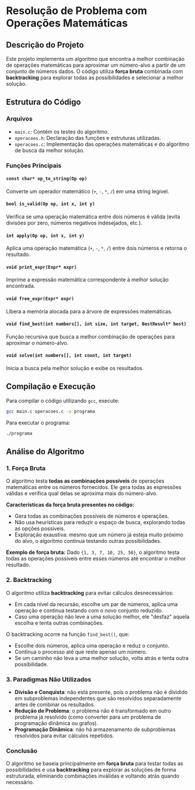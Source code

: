# Resolução de Problema com Operações Matemáticas

## Descrição do Projeto
Este projeto implementa um algoritmo que encontra a melhor combinação de operações matemáticas para aproximar um número-alvo a partir de um conjunto de números dados. O código utiliza **força bruta** combinada com **backtracking** para explorar todas as possibilidades e selecionar a melhor solução.

## Estrutura do Código
### Arquivos
- `main.c`: Contém os testes do algoritmo.
- `operacoes.h`: Declaração das funções e estruturas utilizadas.
- `operacoes.c`: Implementação das operações matemáticas e do algoritmo de busca da melhor solução.

### Funções Principais

#### `const char* op_to_string(Op op)`
Converte um operador matemático (`+`, `-`, `*`, `/`) em uma string legível.

#### `bool is_valid(Op op, int x, int y)`
Verifica se uma operação matemática entre dois números é válida (evita divisões por zero, números negativos indesejados, etc.).

#### `int apply(Op op, int x, int y)`
Aplica uma operação matemática (`+`, `-`, `*`, `/`) entre dois números e retorna o resultado.

#### `void print_expr(Expr* expr)`
Imprime a expressão matemática correspondente à melhor solução encontrada.

#### `void free_expr(Expr* expr)`
Libera a memória alocada para a árvore de expressões matemáticas.

#### `void find_best(int numbers[], int size, int target, BestResult* best)`
Função recursiva que busca a melhor combinação de operações para aproximar o número-alvo.

#### `void solve(int numbers[], int count, int target)`
Inicia a busca pela melhor solução e exibe os resultados.

## Compilação e Execução
Para compilar o código utilizando `gcc`, execute:
```sh
gcc main.c operacoes.c -o programa
```

Para executar o programa:
```sh
./programa
```

## Análise do Algoritmo
### **1. Força Bruta**
O algoritmo testa **todas as combinações possíveis** de operações matemáticas entre os números fornecidos. Ele gera todas as expressões válidas e verifica qual delas se aproxima mais do número-alvo.

**Características da força bruta presentes no código:**
- Gera todas as combinações possíveis de números e operações.
- Não usa heurísticas para reduzir o espaço de busca, explorando todas as opções possíveis.
- Exploração exaustiva: mesmo que um número já esteja muito próximo do alvo, o algoritmo continua testando outras possibilidades.

**Exemplo de força bruta:**
Dado `{1, 3, 7, 10, 25, 50}`, o algoritmo testa todas as operações possíveis entre esses números até encontrar o melhor resultado.

### **2. Backtracking**
O algoritmo utiliza **backtracking** para evitar cálculos desnecessários:

- Em cada nível da recursão, escolhe um par de números, aplica uma operação e continua testando com o novo conjunto reduzido.
- Caso uma operação não leve a uma solução melhor, ele "desfaz" aquela escolha e tenta outras combinações.

O backtracking ocorre na função `find_best()`, que:
- Escolhe dois números, aplica uma operação e reduz o conjunto.
- Continua o processo até que reste apenas um número.
- Se um caminho não leva a uma melhor solução, volta atrás e tenta outra possibilidade.

### **3. Paradigmas Não Utilizados**
- **Divisão e Conquista**: não está presente, pois o problema não é dividido em subproblemas independentes que são resolvidos separadamente antes de combinar os resultados.
- **Redução de Problema**: o problema não é transformado em outro problema já resolvido (como converter para um problema de programação dinâmica ou grafos).
- **Programação Dinâmica**: não há armazenamento de subproblemas resolvidos para evitar cálculos repetidos.

### **Conclusão**
O algoritmo se baseia principalmente em **força bruta** para testar todas as possibilidades e usa **backtracking** para explorar as soluções de forma estruturada, eliminando combinações inválidas e voltando atrás quando necessário.

